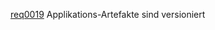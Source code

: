 [req0019](https://github.com/DomainDrivenArchitecture/ddaRequirement/blob/master/de/requirements/req0019.md)  Applikations-Artefakte sind versioniert

